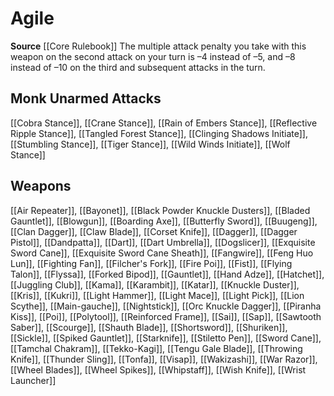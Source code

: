 ﻿---
id: '170'
name: Agile
rarity: Common
source: '[[DATABASE/source/Core Rulebook|Core Rulebook]]'
trait:
- Agile
type: Trait

---
# Agile

**Source** [[Core Rulebook]] 
The multiple attack penalty you take with this weapon on the second attack on your turn is –4 instead of –5, and –8 instead of –10 on the third and subsequent attacks in the turn.

## Monk Unarmed Attacks

[[Cobra Stance]], [[Crane Stance]], [[Rain of Embers Stance]], [[Reflective Ripple Stance]], [[Tangled Forest Stance]], [[Clinging Shadows Initiate]], [[Stumbling Stance]], [[Tiger Stance]], [[Wild Winds Initiate]], [[Wolf Stance]]

## Weapons

[[Air Repeater]], [[Bayonet]], [[Black Powder Knuckle Dusters]], [[Bladed Gauntlet]], [[Blowgun]], [[Boarding Axe]], [[Butterfly Sword]], [[Buugeng]], [[Clan Dagger]], [[Claw Blade]], [[Corset Knife]], [[Dagger]], [[Dagger Pistol]], [[Dandpatta]], [[Dart]], [[Dart Umbrella]], [[Dogslicer]], [[Exquisite Sword Cane]], [[Exquisite Sword Cane Sheath]], [[Fangwire]], [[Feng Huo Lun]], [[Fighting Fan]], [[Filcher's Fork]], [[Fire Poi]], [[Fist]], [[Flying Talon]], [[Flyssa]], [[Forked Bipod]], [[Gauntlet]], [[Hand Adze]], [[Hatchet]], [[Juggling Club]], [[Kama]], [[Karambit]], [[Katar]], [[Knuckle Duster]], [[Kris]], [[Kukri]], [[Light Hammer]], [[Light Mace]], [[Light Pick]], [[Lion Scythe]], [[Main-gauche]], [[Nightstick]], [[Orc Knuckle Dagger]], [[Piranha Kiss]], [[Poi]], [[Polytool]], [[Reinforced Frame]], [[Sai]], [[Sap]], [[Sawtooth Saber]], [[Scourge]], [[Shauth Blade]], [[Shortsword]], [[Shuriken]], [[Sickle]], [[Spiked Gauntlet]], [[Starknife]], [[Stiletto Pen]], [[Sword Cane]], [[Tamchal Chakram]], [[Tekko-Kagi]], [[Tengu Gale Blade]], [[Throwing Knife]], [[Thunder Sling]], [[Tonfa]], [[Visap]], [[Wakizashi]], [[War Razor]], [[Wheel Blades]], [[Wheel Spikes]], [[Whipstaff]], [[Wish Knife]], [[Wrist Launcher]]
